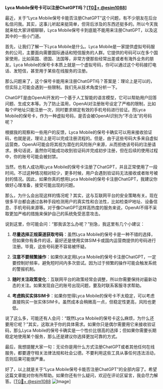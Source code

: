 **Lyca Mobile保号卡可以注册ChatGPT吗？[[TG💪+ @esim1088](https://t.me/s/esim1088)]**

最近，关于“Lyca Mobile保号卡能否注册ChatGPT”这个问题，有不少朋友在后台私信问我。其实，这事儿听起来挺简单，但背后涉及的东西还挺多的。所以今天我就来给大家详细聊聊，Lyca Mobile保号卡到底能不能用来注册ChatGPT，以及这其中的一些小门道。

首先，让我们了解一下Lyca Mobile是什么。Lyca Mobile是一家提供虚拟号码服务的公司，主要面向需要国际通话和短信服务的人群。它提供的号码可以在多个国家使用，比如英国、德国、法国等，非常方便那些经常出差或者有海外业务的朋友。Lyca Mobile的保号卡本质上就是一个虚拟号码，你可以通过这个号码接打电话、发短信，甚至用于某些在线服务的注册。

那么问题来了，这个保号卡能用来注册ChatGPT吗？答案是：理论上是可以的，但实际上可能会遇到一些限制。我们先从技术角度分析一下。

ChatGPT是由OpenAI开发的一个基于人工智能的语言模型，它可以帮助用户回答问题、生成文本等。为了防止滥用，OpenAI对注册账号设定了严格的限制，比如每个IP地址只能注册一次，同时要求绑定有效的手机号码进行验证。而Lyca Mobile的保号卡，作为一种虚拟号码，是否会被OpenAI识别为“不合法”的号码呢？

根据我的观察和一些用户的反馈，Lyca Mobile的保号卡确实可以用来接收验证码，也就是说，理论上是可以完成注册流程的。但是，由于这些号码大多来自虚拟运营商，OpenAI可能会将其视为潜在的风险账户来源，从而拒绝该号码的注册请求。换句话说，虽然你可能成功收到验证码并完成初步注册，但在后续的使用过程中，你的账号可能会被封禁。

当然，也有人成功用Lyca Mobile的保号卡注册了ChatGPT，并且正常使用了一段时间。不过这种情况相对较少，更多时候，用户会遇到验证码无法接收或者账号被封的情况。因此，如果你真的想用Lyca Mobile的保号卡注册ChatGPT，我建议你做好心理准备，接受可能出现的问题。

那么，为什么会出现这样的情况呢？其实，这与互联网平台的安全策略有关。现在很多平台都会通过各种手段检测用户的真实性和合法性，比如检查IP地址、设备信息、手机号码来源等。对于像ChatGPT这样高热度的服务来说，OpenAI不得不采取更加严格的措施来保护自己的系统免受恶意攻击。

说到这里，你可能会问：“那我该怎么办呢？”别急，我这里有几个小建议：

1. **尽量选择正规渠道获取号码**：虽然Lyca Mobile的保号卡是一种不错的选择，但如果你有条件的话，最好还是使用实体SIM卡或国内运营商提供的号码进行注册。毕竟，这些号码更不容易被怀疑。

2. **注意不要频繁操作**：如果你决定用Lyca Mobile的保号卡注册ChatGPT，一定要控制好频率，避免短时间内多次尝试。因为过于频繁的操作可能会触发系统的警报机制。

3. **随时关注政策变化**：互联网平台的政策经常会调整，所以你需要保持对最新动态的关注。如果发现自己的账号出现问题，要及时联系客服寻求帮助。

4. **考虑购买实体SIM卡**：如果你觉得Lyca Mobile的保号卡不太稳定，可以考虑直接购买一张实体SIM卡。虽然成本会稍微高一点，但稳定性更高，风险也更低。

说了这么多，可能还有人会问：“既然Lyca Mobile的保号卡这么麻烦，为什么还要用它呢？”其实，这取决于你的具体需求。如果你只是偶尔需要用它来接收验证码，那么Lyca Mobile的保号卡确实是一个性价比很高的选择；但如果你需要长期稳定地使用某个服务，那么还是建议你选择更加可靠的方式。

最后，我想提醒大家一句：无论你是用什么方式注册ChatGPT或者其他任何在线服务，都要遵守相关法律法规和社会公德。不要利用这些工具从事任何违法活动，否则后果可能很严重。

好了，以上就是关于“Lyca Mobile保号卡能否注册ChatGPT”的全部内容了。希望这篇文章能对你有所帮助。如果你还有什么疑问，欢迎在评论区留言，我会尽力解答。[[TG💪+ @esim1088](https://t.me/s/esim1088) ![Image](https://i.postimg.cc/4NQfJmqS/Snipaste-2025-05-13-00-14-12.png)]